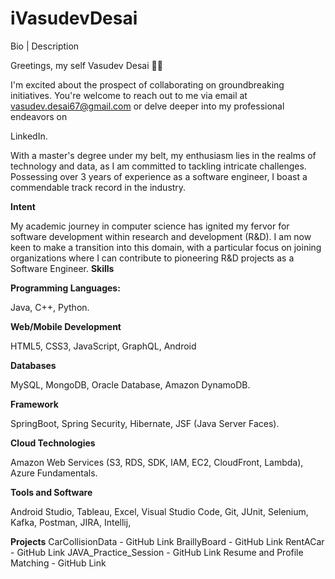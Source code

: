 # iVasudevDesai
Bio | Description

Greetings, my self Vasudev Desai 👋🏻

I'm excited about the prospect of collaborating on groundbreaking initiatives. You're welcome to reach out to me via email at vasudev.desai67@gmail.com or delve deeper into my professional endeavors on

LinkedIn.

With a master's degree under my belt, my enthusiasm lies in the realms of technology and data, as I am committed to tackling intricate challenges. Possessing over 3 years of experience as a software engineer, I boast a commendable track record in the industry.

**Intent**

My academic journey in computer science has ignited my fervor for software development within research and development (R&D). I am now keen to make a transition into this domain, with a particular focus on joining organizations where I can contribute to pioneering R&D projects as a Software Engineer.
**Skills**

**Programming Languages:**

Java, C++, Python.

**Web/Mobile Development**

HTML5, CSS3, JavaScript, GraphQL, Android 

**Databases**

MySQL, MongoDB, Oracle Database, Amazon DynamoDB.

**Framework**

SpringBoot, Spring Security, Hibernate, JSF (Java Server Faces).

**Cloud Technologies**

Amazon Web Services (S3, RDS, SDK, IAM, EC2, CloudFront, Lambda), Azure Fundamentals.

**Tools and Software**

Android Studio, Tableau, Excel, Visual Studio Code, Git, JUnit, Selenium, Kafka, Postman, JIRA, Intellij, 

**Projects**
CarCollisionData - GitHub Link
BraillyBoard - GitHub Link
RentACar - GitHub Link
JAVA_Practice_Session - GitHub Link
Resume and Profile Matching - GitHub Link
